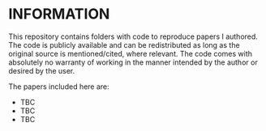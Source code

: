# INFORMATION

This repository contains folders with code to reproduce papers I authored. The code is publicly available and can be redistributed as long as the original source is mentioned/cited, where relevant. The code comes with absolutely no warranty of working in the manner intended by the author or desired by the user.

The papers included here are:

- TBC
- TBC
- TBC
